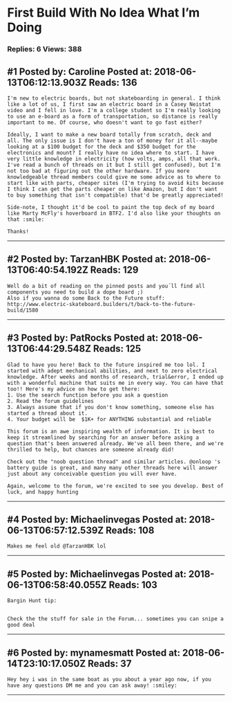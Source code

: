# First Build With No Idea What I&rsquo;m Doing

### Replies: 6 Views: 388

## \#1 Posted by: Caroline Posted at: 2018-06-13T06:12:13.903Z Reads: 136

```
I'm new to electric boards, but not skateboarding in general. I think like a lot of us, I first saw an electric board in a Casey Neistat video and I fell in love. I'm a college student so I'm really looking to use an e-board as a form of transportation, so distance is really important to me. Of course, who doesn't want to go fast either?

Ideally, I want to make a new board totally from scratch, deck and all. The only issue is I don't have a ton of money for it all--maybe looking at a $100 budget for the deck and $350 budget for the electronics and mount? I really have no idea where to start. I have very little knowledge in electricity (how volts, amps, all that work. I've read a bunch of threads on it but I still get confused), but I'm not too bad at figuring out the other hardware. If you more knowledgeable thread members could give me some advice as to where to start like with parts, cheaper sites (I'm trying to avoid kits because I think I can get the parts cheaper on like Amazon, but I don't want to buy something that isn't compatible) that'd be greatly appreciated!

Side-note, I thought it'd be cool to paint the top deck of my board like Marty McFly's hoverboard in BTF2. I'd also like your thoughts on that :smile:

Thanks!
```

---
## \#2 Posted by: TarzanHBK Posted at: 2018-06-13T06:40:54.192Z Reads: 129

```
Well do a bit of reading on the pinned posts and you´ll find all components you need to build a dope board ;)
Also if you wanna do some Back to the Future stuff:
http://www.electric-skateboard.builders/t/back-to-the-future-build/1580
```

---
## \#3 Posted by: PatRocks Posted at: 2018-06-13T06:44:29.548Z Reads: 125

```
Glad to have you here! Back to the future inspired me too lol. I started with adept mechanical abilities, and next to zero electrical knowledge. After weeks and months of research, trial&error, I ended up with a wonderful machine that suits me in every way. You can have that too!! Here's my advice on how to get there: 
1. Use the search function before you ask a question 
2. Read the forum guidelines 
3. Always assume that if you don't know something, someone else has started a thread about it. 
4. Your budget will be  $1K+ for ANYTHING substantial and reliable 

This forum is an awe inspiring wealth of information. It is best to keep it streamlined by searching for an answer before asking a question that's been answered already. We've all been there, and we're thrilled to help, but chances are someone already did! 

Check out the "noob question thread" and similar articles. @onloop 's battery guide is great, and many many other threads here will answer just about any conceivable question you will ever have. 

Again, welcome to the forum, we're excited to see you develop. Best of luck, and happy hunting
```

---
## \#4 Posted by: Michaelinvegas Posted at: 2018-06-13T06:57:12.539Z Reads: 108

```
Makes me feel old @TarzanHBK lol
```

---
## \#5 Posted by: Michaelinvegas Posted at: 2018-06-13T06:58:40.055Z Reads: 103

```
Bargin Hunt tip:


Check the the stuff for sale in the Forum... sometimes you can snipe a good deal
```

---
## \#6 Posted by: mynamesmatt Posted at: 2018-06-14T23:10:17.050Z Reads: 37

```
Hey hey i was in the same boat as you about a year ago now, if you have any questions DM me and you can ask away! :smiley:
```

---
